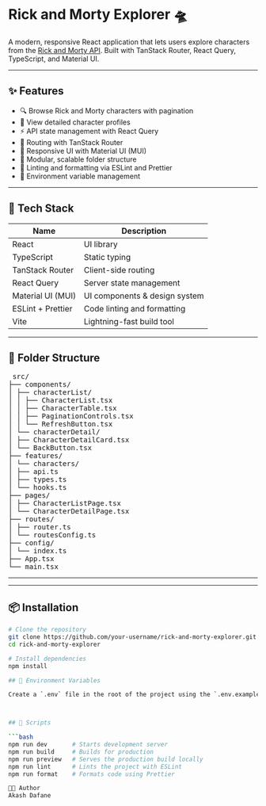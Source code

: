 # Rick and Morty Explorer 🛸

A modern, responsive React application that lets users explore characters from the [Rick and Morty API](https://rickandmortyapi.com/). Built with TanStack Router, React Query, TypeScript, and Material UI.

---

## ✨ Features

- 🔍 Browse Rick and Morty characters with pagination
- 📄 View detailed character profiles
- ⚡ API state management with React Query
- 🧭 Routing with TanStack Router
- 🎨 Responsive UI with Material UI (MUI)
- 🧪 Modular, scalable folder structure
- 🧼 Linting and formatting via ESLint and Prettier
- 🔐 Environment variable management

---

## 🚀 Tech Stack

| Name              | Description                   |
| ----------------- | ----------------------------- |
| React             | UI library                    |
| TypeScript        | Static typing                 |
| TanStack Router   | Client-side routing           |
| React Query       | Server state management       |
| Material UI (MUI) | UI components & design system |
| ESLint + Prettier | Code linting and formatting   |
| Vite              | Lightning-fast build tool     |

---

## 📁 Folder Structure

<pre lang="markdown"> src/
├── components/
│ ├── characterList/
│ │ ├── CharacterList.tsx
│ │ ├── CharacterTable.tsx
│ │ ├── PaginationControls.tsx
│ │ └── RefreshButton.tsx
│ └── characterDetail/
│ ├── CharacterDetailCard.tsx
│ └── BackButton.tsx
├── features/
│ └── characters/
│ ├── api.ts
│ ├── types.ts
│ └── hooks.ts
├── pages/
│ ├── CharacterListPage.tsx
│ └── CharacterDetailPage.tsx
├── routes/
│ ├── router.ts
│ └── routesConfig.ts
├── config/
│ └── index.ts
├── App.tsx
└── main.tsx </pre>

---

---

## 📦 Installation

````bash
# Clone the repository
git clone https://github.com/your-username/rick-and-morty-explorer.git
cd rick-and-morty-explorer

# Install dependencies
npm install

## 🔐 Environment Variables

Create a `.env` file in the root of the project using the `.env.example` as a template:



## 🧪 Scripts

```bash
npm run dev       # Starts development server
npm run build     # Builds for production
npm run preview   # Serves the production build locally
npm run lint      # Lints the project with ESLint
npm run format    # Formats code using Prettier

👨‍💻 Author
Akash Dafane
````
